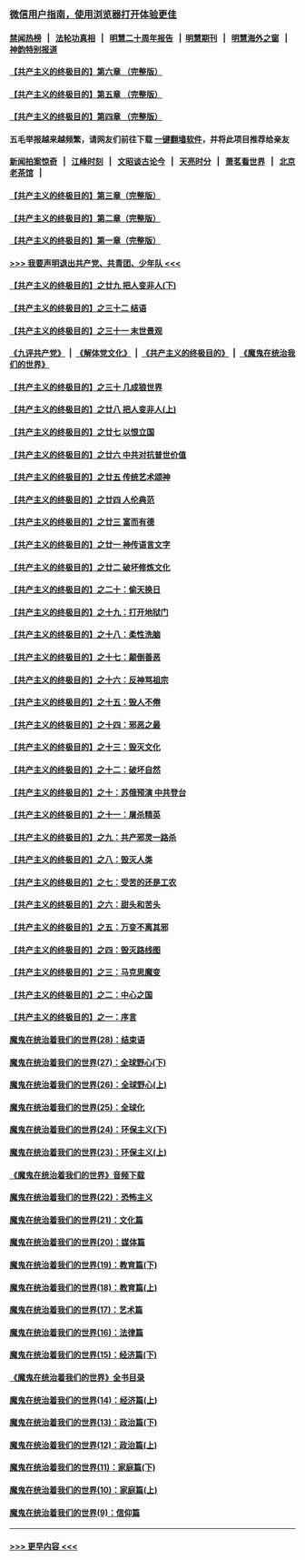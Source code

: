 ### [微信用户指南，使用浏览器打开体验更佳](https://github.com/gfw-breaker/banned-news1/blob/master/indexes/wechat-guide.md?t=0)
#### [禁闻热榜](热点新闻.md?t=0)  &nbsp;&nbsp;|&nbsp;&nbsp; [法轮功真相](https://github.com/gfw-breaker/truth/blob/master/README.md?t=0) &nbsp;&nbsp;|&nbsp;&nbsp; [明慧二十周年报告](https://github.com/gfw-breaker/mh-reports/blob/master/README.md?t=0) &nbsp;&nbsp;|&nbsp;&nbsp;[明慧期刊](https://github.com/gfw-breaker/mh-qikan) &nbsp;&nbsp;|&nbsp;&nbsp; [明慧海外之窗](https://github.com/gfw-breaker/mh-news/blob/master/README.md?t=0) &nbsp;&nbsp;|&nbsp;&nbsp; [神韵特别报道](https://github.com/gfw-breaker/mh-news/blob/master/shenyun.md?t=0)
#### [【共产主义的终极目的】第六章 （完整版）](../pages/nsc422/n11428913.md?t=02050401) 
#### [【共产主义的终极目的】第五章 （完整版）](../pages/nsc422/n11428912.md?t=02050401) 
#### [【共产主义的终极目的】第四章 （完整版）](../pages/nsc422/n11428907.md?t=02050401) 
#### 五毛举报越来越频繁，请网友们前往下载 [一键翻墙软件](https://github.com/gfw-breaker/ssr-accounts)，并将此项目推荐给亲友
#### [新闻拍案惊奇](https://github.com/gfw-breaker/banned-news1/blob/master/pages/link4.md) &nbsp;&nbsp;|&nbsp;&nbsp; [江峰时刻](https://github.com/gfw-breaker/banned-news1/blob/master/pages/link4.md) &nbsp;&nbsp;|&nbsp;&nbsp; [文昭谈古论今](https://github.com/gfw-breaker/banned-news1/blob/master/pages/link4.md) &nbsp;&nbsp;|&nbsp;&nbsp; [天亮时分](https://github.com/gfw-breaker/banned-news1/blob/master/pages/link4.md) &nbsp;&nbsp;|&nbsp;&nbsp; [萧茗看世界](https://github.com/gfw-breaker/banned-news1/blob/master/pages/link4.md) &nbsp;&nbsp;|&nbsp;&nbsp; [北京老茶馆](https://github.com/gfw-breaker/banned-news1/blob/master/pages/link4.md) &nbsp;&nbsp;|&nbsp;&nbsp; 
#### [【共产主义的终极目的】第三章（完整版）](../pages/nsc422/n11428848.md?t=02050401) 
#### [【共产主义的终极目的】第二章（完整版）](../pages/nsc422/n11428831.md?t=02050401) 
#### [【共产主义的终极目的】第一章（完整版）](../pages/nsc422/n11417651.md?t=02050401) 
#### [>>> 我要声明退出共产党、共青团、少年队 <<<](https://github.com/begood0513/goodnews/blob/master/quit/letter.md) 
#### [【共产主义的终极目的】之廿九 把人变非人(下)](../pages/nsc422/n11344140.md?t=02050401) 
#### [【共产主义的终极目的】之三十二 结语](../pages/nsc422/n11360535.md?t=02050401) 
#### [【共产主义的终极目的】之三十一 末世景观](../pages/nsc422/n11351129.md?t=02050401) 
#### [《九评共产党》](https://github.com/begood0513/9ping.md/blob/master/README.md) &nbsp;|&nbsp; [《解体党文化》](../../../../jtdwh.md/blob/master/README.md)  &nbsp;|&nbsp; [《共产主义的终极目的》](../../../../gczydzjmd.md/blob/master/README.md) &nbsp;|&nbsp; [《魔鬼在统治我们的世界》](../../../../mgztzwmdsj.md/blob/master/README.md) 
#### [【共产主义的终极目的】之三十 几成狼世界](../pages/nsc422/n11348280.md?t=02050401) 
#### [【共产主义的终极目的】之廿八 把人变非人(上)](../pages/nsc422/n11340492.md?t=02050401) 
#### [【共产主义的终极目的】之廿七 以恨立国](../pages/nsc422/n11336944.md?t=02050401) 
#### [【共产主义的终极目的】之廿六 中共对抗普世价值](../pages/nsc422/n11324785.md?t=02050401) 
#### [【共产主义的终极目的】之廿五 传统艺术颂神](../pages/nsc422/n11296396.md?t=02050401) 
#### [【共产主义的终极目的】之廿四 人伦典范](../pages/nsc422/n11296397.md?t=02050401) 
#### [【共产主义的终极目的】之廿三 富而有德](../pages/nsc422/n11283598.md?t=02050401) 
#### [【共产主义的终极目的】之廿一 神传语言文字](../pages/nsc422/n11263265.md?t=02050401) 
#### [【共产主义的终极目的】之廿二 破坏修炼文化](../pages/nsc422/n11245728.md?t=02050401) 
#### [【共产主义的终极目的】之二十：偷天换日](../pages/nsc422/n11238846.md?t=02050401) 
#### [【共产主义的终极目的】之十九：打开地狱门](../pages/nsc422/n11206376.md?t=02050401) 
#### [【共产主义的终极目的】之十八：柔性洗脑](../pages/nsc422/n11199994.md?t=02050401) 
#### [【共产主义的终极目的】之十七：颠倒善恶](../pages/nsc422/n11179782.md?t=02050401) 
#### [【共产主义的终极目的】之十六：反神骂祖宗](../pages/nsc422/n11166798.md?t=02050401) 
#### [【共产主义的终极目的】之十五：毁人不倦](../pages/nsc422/n11166792.md?t=02050401) 
#### [【共产主义的终极目的】之十四：邪恶之最](../pages/nsc422/n11150249.md?t=02050401) 
#### [【共产主义的终极目的】之十三：毁灭文化](../pages/nsc422/n11135227.md?t=02050401) 
#### [【共产主义的终极目的】之十二：破坏自然](../pages/nsc422/n11135214.md?t=02050401) 
#### [【共产主义的终极目的】之十：苏俄预演 中共登台](../pages/nsc422/n11118424.md?t=02050401) 
#### [【共产主义的终极目的】之十一：屠杀精英](../pages/nsc422/n11118442.md?t=02050401) 
#### [【共产主义的终极目的】之九：共产邪灵一路杀](../pages/nsc422/n11114139.md?t=02050401) 
#### [【共产主义的终极目的】之八：毁灭人类](../pages/nsc422/n11108503.md?t=02050401) 
#### [【共产主义的终极目的】之七：受苦的还是工农](../pages/nsc422/n11101809.md?t=02050401) 
#### [【共产主义的终极目的】之六：甜头和苦头](../pages/nsc422/n11096971.md?t=02050401) 
#### [【共产主义的终极目的】之五：万变不离其邪](../pages/nsc422/n11091285.md?t=02050401) 
#### [【共产主义的终极目的】之四：毁灭路线图](../pages/nsc422/n11086284.md?t=02050401) 
#### [【共产主义的终极目的】之三：马克思魔变](../pages/nsc422/n11061941.md?t=02050401) 
#### [【共产主义的终极目的】之二：中心之国](../pages/nsc422/n11047728.md?t=02050401) 
#### [【共产主义的终极目的】之一：序言](../pages/nsc422/n11086077.md?t=02050401) 
#### [魔鬼在统治着我们的世界(28)：结束语](../pages/nsc422/n10936246.md?t=02050401) 
#### [魔鬼在统治着我们的世界(27)：全球野心(下)](../pages/nsc422/n10928319.md?t=02050401) 
#### [魔鬼在统治着我们的世界(26)：全球野心(上)](../pages/nsc422/n10900318.md?t=02050401) 
#### [魔鬼在统治着我们的世界(25)：全球化](../pages/nsc422/n10788205.md?t=02050401) 
#### [魔鬼在统治着我们的世界(24)：环保主义(下)](../pages/nsc422/n10695307.md?t=02050401) 
#### [魔鬼在统治着我们的世界(23)：环保主义(上)](../pages/nsc422/n10688613.md?t=02050401) 
#### [《魔鬼在统治着我们的世界》音频下载](../pages/nsc422/n10635553.md?t=02050401) 
#### [魔鬼在统治着我们的世界(22)：恐怖主义](../pages/nsc422/n10614727.md?t=02050401) 
#### [魔鬼在统治着我们的世界(21)：文化篇](../pages/nsc422/n10597706.md?t=02050401) 
#### [魔鬼在统治着我们的世界(20)：媒体篇](../pages/nsc422/n10586579.md?t=02050401) 
#### [魔鬼在统治着我们的世界(19)：教育篇(下)](../pages/nsc422/n10564808.md?t=02050401) 
#### [魔鬼在统治着我们的世界(18)：教育篇(上)](../pages/nsc422/n10526970.md?t=02050401) 
#### [魔鬼在统治着我们的世界(17)：艺术篇](../pages/nsc422/n10499093.md?t=02050401) 
#### [魔鬼在统治着我们的世界(16)：法律篇](../pages/nsc422/n10485969.md?t=02050401) 
#### [魔鬼在统治着我们的世界(15)：经济篇(下)](../pages/nsc422/n10469975.md?t=02050401) 
#### [《魔鬼在统治着我们的世界》全书目录](../pages/nsc422/n10464261.md?t=02050401) 
#### [魔鬼在统治着我们的世界(14)：经济篇(上)](../pages/nsc422/n10457370.md?t=02050401) 
#### [魔鬼在统治着我们的世界(13)：政治篇(下)](../pages/nsc422/n10448270.md?t=02050401) 
#### [魔鬼在统治着我们的世界(12)：政治篇(上)](../pages/nsc422/n10444576.md?t=02050401) 
#### [魔鬼在统治着我们的世界(11)：家庭篇(下)](../pages/nsc422/n10440961.md?t=02050401) 
#### [魔鬼在统治着我们的世界(10)：家庭篇(上)](../pages/nsc422/n10435448.md?t=02050401) 
#### [魔鬼在统治着我们的世界(9)：信仰篇](../pages/nsc422/n10432159.md?t=02050401) 

----
#### [ >>> 更早内容 <<< ](../indexes/nsc422-earlier.md)
